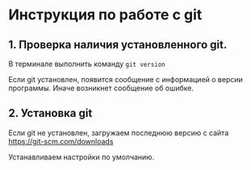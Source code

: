# Инструкция по работе с git

## 1. Проверка наличия установленного git.

В терминале выполнить команду `git version`

Если git установлен, появится сообщение с информацией о версии программы. Иначе возникнет сообщение об ошибке.

## 2. Установка git
Если git не установлен, загружаем последнюю версию с сайта https://git-scm.com/downloads

Устанавливаем настройки по умолчанию.